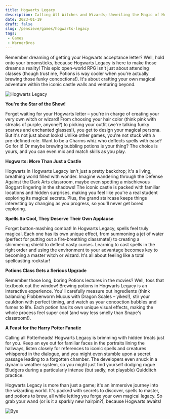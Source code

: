 ```yaml
---
title: Hogwarts Legacy
description: Calling All Witches and Wizards; Unveiling the Magic of Hogwarts Legacy!
date: 2023-01-19
draft: false
slug: /pensieve/games/hogwarts-legacy
tags:
 - Games
 - WarnerBros
---
```


Remember dreaming of getting your Hogwarts acceptance letter? Well, hold onto your broomsticks, because Hogwarts Legacy is here to make those dreams a reality! This epic open-world RPG isn't just about attending classes (though trust me, Potions is way cooler when you're actually brewing those funky concoctions!). It's about crafting your own magical adventure within the iconic castle walls and venturing beyond.

![Hogwarts Legacy](https://wallpapercave.com/wp/wp12278033.jpg)

**You're the Star of the Show!**

Forget waiting for your Hogwarts letter – you're in charge of creating your very own witch or wizard! From choosing your hair color (think pink with streaks of purple, anyone?) to picking your outfit (we're talking funky scarves and enchanted glasses!), you get to design your magical persona. But it's not just about looks! Unlike other games, you're not stuck with a pre-defined role. Want to be a Charms whiz who deflects spells with ease? Go for it! Or maybe brewing bubbling potions is your thing? The choice is yours, and you can even mix and match skills as you play.

**Hogwarts: More Than Just a Castle**

Hogwarts in Hogwarts Legacy isn't just a pretty backdrop; it's a living, breathing world filled with wonder. Imagine wandering through the Defense Against the Dark Arts classroom, maybe even spotting a mischievous Boggart lingering in the shadows! The iconic castle is packed with familiar locations and hidden surprises, making you feel like you're a real student exploring its magical secrets. Plus, the grand staircase keeps things interesting by changing as you progress, so you'll never get bored exploring. 

**Spells So Cool, They Deserve Their Own Applause**

Forget button-mashing combat! In Hogwarts Legacy, spells feel truly magical. Each one has its own unique effect, from summoning a jet of water (perfect for putting out a fire-breathing classmate!) to creating a shimmering shield to deflect nasty curses. Learning to cast spells in the right order and using the environment to your advantage becomes key to becoming a master witch or wizard. It's all about feeling like a total spellcasting rockstar!

**Potions Class Gets a Serious Upgrade**

Remember those long, boring Potions lectures in the movies? Well, toss that textbook out the window! Brewing potions in Hogwarts Legacy is an interactive experience. You'll carefully measure out ingredients (think balancing Flobberworm Mucus with Dragon Scales – yikes!), stir your cauldron with perfect timing, and watch as your concoction bubbles and fumes to life. Each potion has its own unique visual effects, making the whole process feel super cool (and way less smelly than Snape's classroom!).

**A Feast for the Harry Potter Fanatic**

Calling all Potterheads! Hogwarts Legacy is brimming with hidden treats just for you. Keep an eye out for familiar faces in the portraits lining the hallways, listen closely for references to iconic spells and creatures whispered in the dialogue, and you might even stumble upon a secret passage leading to a forgotten chamber. The developers even snuck in a dynamic weather system, so you might just find yourself dodging rogue Bludgers during a particularly intense (but sadly, not playable) Quidditch practice.

Hogwarts Legacy is more than just a game; it's an immersive journey into the wizarding world. It's packed with secrets to discover, spells to master, and potions to brew, all while letting you forge your own magical legacy. So grab your wand (or is it a sparkly new hairpin?), because Hogwarts awaits! 

![Bye](https://wallpapercave.com/wp/wp9996646.jpg)